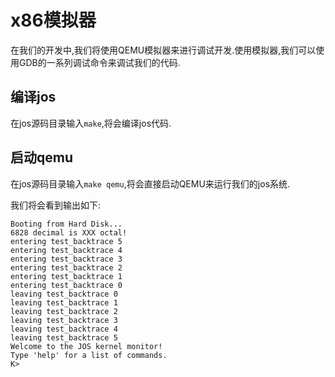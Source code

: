 # x86模拟器
在我们的开发中,我们将使用QEMU模拟器来进行调试开发.使用模拟器,我们可以使用GDB的一系列调试命令来调试我们的代码.

## 编译jos
在jos源码目录输入`make`,将会编译jos代码.

## 启动qemu
在jos源码目录输入`make qemu`,将会直接启动QEMU来运行我们的jos系统.

我们将会看到输出如下:

```
Booting from Hard Disk...
6828 decimal is XXX octal!
entering test_backtrace 5
entering test_backtrace 4
entering test_backtrace 3
entering test_backtrace 2
entering test_backtrace 1
entering test_backtrace 0
leaving test_backtrace 0
leaving test_backtrace 1
leaving test_backtrace 2
leaving test_backtrace 3
leaving test_backtrace 4
leaving test_backtrace 5
Welcome to the JOS kernel monitor!
Type 'help' for a list of commands.
K> 
```
